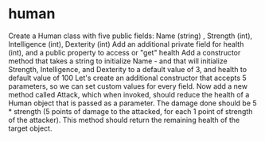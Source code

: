 # human

 Create a Human class with five public fields: Name (string) , Strength (int), Intelligence (int), Dexterity (int)
 Add an additional private field for health (int), and a public property to access or "get" health
 Add a constructor method that takes a string to initialize Name - and that will initialize Strength, Intelligence, and Dexterity to a default value of 3, and health to default value of 100
 Let's create an additional constructor that accepts 5 parameters, so we can set custom values for every field.
 Now add a new method called Attack, which when invoked, should reduce the health of a Human object that is passed as a parameter. The damage done should be 5 * strength (5 points of damage to the attacked, for each 1 point of strength of the attacker). This method should return the remaining health of the target object.
